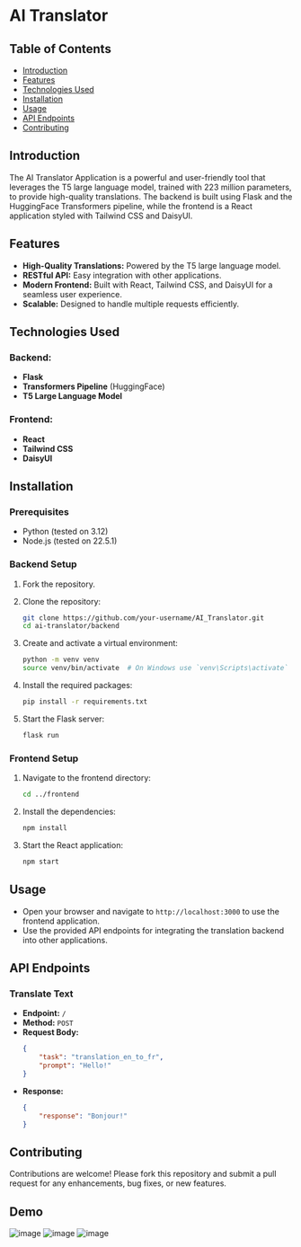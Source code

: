 # AI Translator 

## Table of Contents
- [Introduction](#introduction)
- [Features](#features)
- [Technologies Used](#technologies-used)
- [Installation](#installation)
- [Usage](#usage)
- [API Endpoints](#api-endpoints)
- [Contributing](#contributing)

## Introduction
The AI Translator Application is a powerful and user-friendly tool that leverages the T5 large language model, trained with 223 million parameters, to provide high-quality translations. The backend is built using Flask and the HuggingFace Transformers pipeline, while the frontend is a React application styled with Tailwind CSS and DaisyUI.

## Features
- **High-Quality Translations:** Powered by the T5 large language model.
- **RESTful API:** Easy integration with other applications.
- **Modern Frontend:** Built with React, Tailwind CSS, and DaisyUI for a seamless user experience.
- **Scalable:** Designed to handle multiple requests efficiently.

## Technologies Used
### Backend:
- **Flask**
- **Transformers Pipeline** (HuggingFace)
- **T5 Large Language Model**

### Frontend:
- **React**
- **Tailwind CSS**
- **DaisyUI**

## Installation
### Prerequisites
- Python (tested on 3.12)
- Node.js (tested on 22.5.1)

### Backend Setup
1. Fork the repository.
   
2. Clone the repository:
    ```bash
    git clone https://github.com/your-username/AI_Translator.git
    cd ai-translator/backend
    ```

3. Create and activate a virtual environment:
    ```bash
    python -m venv venv
    source venv/bin/activate  # On Windows use `venv\Scripts\activate`
    ```

4. Install the required packages:
    ```bash
    pip install -r requirements.txt
    ```

5. Start the Flask server:
    ```bash
    flask run
    ```

### Frontend Setup
1. Navigate to the frontend directory:
    ```bash
    cd ../frontend
    ```

2. Install the dependencies:
    ```bash
    npm install
    ```

3. Start the React application:
    ```bash
    npm start
    ```

## Usage
- Open your browser and navigate to `http://localhost:3000` to use the frontend application.
- Use the provided API endpoints for integrating the translation backend into other applications.

## API Endpoints
### Translate Text
- **Endpoint:** `/`
- **Method:** `POST`
- **Request Body:**
    ```json
    {
        "task": "translation_en_to_fr",
        "prompt": "Hello!"
    }
    ```
- **Response:**
    ```json
    {
        "response": "Bonjour!"
    }
    ```

## Contributing
Contributions are welcome! Please fork this repository and submit a pull request for any enhancements, bug fixes, or new features.

## Demo
![image](https://github.com/user-attachments/assets/cb58d2bd-3781-4238-8282-ab28c77fe5b6)
![image](https://github.com/user-attachments/assets/6f713a64-76c7-4d42-afd7-bcee80d82ba3)
![image](https://github.com/user-attachments/assets/f5da89cf-d36a-4e2c-9f5e-dccd14e9b439)


